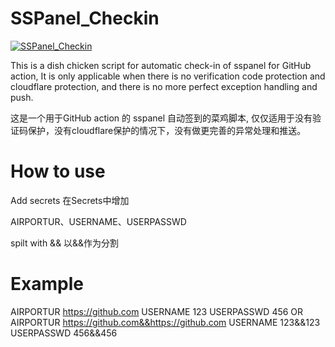 # SSPanel_Checkin
[![SSPanel_Checkin](https://github.com/inokoe/SSPanel_Checkin/actions/workflows/main.yml/badge.svg)](https://github.com/inokoe/SSPanel_Checkin/actions/workflows/main.yml)

This is a dish chicken script for automatic check-in of sspanel for GitHub action,
It is only applicable when there is no verification code protection and cloudflare protection, and there is no more perfect exception handling and push.
 
这是一个用于GitHub action 的 sspanel 自动签到的菜鸡脚本,
仅仅适用于没有验证码保护，没有cloudflare保护的情况下，没有做更完善的异常处理和推送。
 
# How to use

 Add secrets
 在Secrets中增加

 AIRPORTUR、USERNAME、USERPASSWD

 spilt with &&
 以&&作为分割

# Example

AIRPORTUR https://github.com
USERNAME 123
USERPASSWD 456
OR
AIRPORTUR https://github.com&&https://github.com
USERNAME 123&&123
USERPASSWD 456&&456

